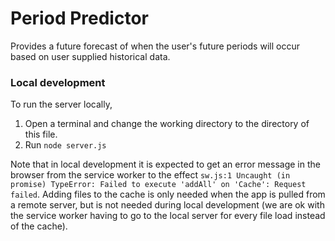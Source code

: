 
# Period Predictor
Provides a future forecast of when the user's future periods will occur based on user supplied historical data.

### Local development

To run the server locally,
1. Open a terminal and change the working directory to the directory of this file.
1. Run `node server.js`

Note that in local development it is expected to get an error message in the browser from the service worker to the effect `sw.js:1 Uncaught (in promise) TypeError: Failed to execute 'addAll' on 'Cache': Request failed`. Adding files to the cache is only needed when the app is pulled from a remote server, but is not needed during local development (we are ok with the service worker having to go to the local server for every file load instead of the cache).